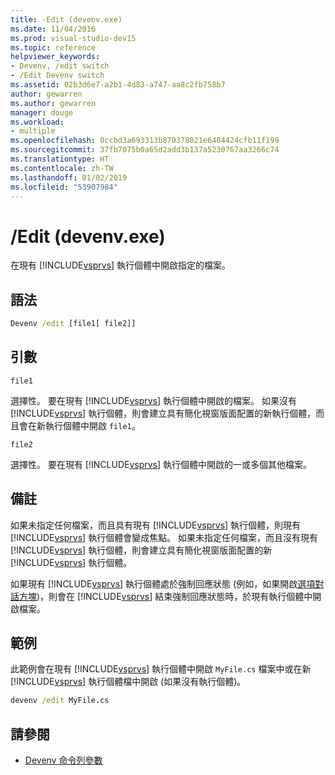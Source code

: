 ```yaml
---
title: -Edit (devenv.exe)
ms.date: 11/04/2016
ms.prod: visual-studio-dev15
ms.topic: reference
helpviewer_keywords:
- Devenv, /edit switch
- /Edit Devenv switch
ms.assetid: 02b3d6e7-a2b1-4d83-a747-aa8c2fb758b7
author: gewarren
ms.author: gewarren
manager: douge
ms.workload:
- multiple
ms.openlocfilehash: 0ccbd3a693313b870378021e6404424cfb11f199
ms.sourcegitcommit: 37fb7075b0a65d2add3b137a5230767aa3266c74
ms.translationtype: HT
ms.contentlocale: zh-TW
ms.lasthandoff: 01/02/2019
ms.locfileid: "53907984"
---
```

# <a name="edit-devenvexe"></a>/Edit (devenv.exe)
在現有 [!INCLUDE[vsprvs](../../code-quality/includes/vsprvs_md.md)] 執行個體中開啟指定的檔案。

## <a name="syntax"></a>語法

```cmd
Devenv /edit [file1[ file2]]
```

## <a name="arguments"></a>引數
 `file1`

 選擇性。 要在現有 [!INCLUDE[vsprvs](../../code-quality/includes/vsprvs_md.md)] 執行個體中開啟的檔案。 如果沒有 [!INCLUDE[vsprvs](../../code-quality/includes/vsprvs_md.md)] 執行個體，則會建立具有簡化視窗版面配置的新執行個體，而且會在新執行個體中開啟 `file1`。

 `file2`

 選擇性。 要在現有 [!INCLUDE[vsprvs](../../code-quality/includes/vsprvs_md.md)] 執行個體中開啟的一或多個其他檔案。

## <a name="remarks"></a>備註
 如果未指定任何檔案，而且具有現有 [!INCLUDE[vsprvs](../../code-quality/includes/vsprvs_md.md)] 執行個體，則現有 [!INCLUDE[vsprvs](../../code-quality/includes/vsprvs_md.md)] 執行個體會變成焦點。 如果未指定任何檔案，而且沒有現有 [!INCLUDE[vsprvs](../../code-quality/includes/vsprvs_md.md)] 執行個體，則會建立具有簡化視窗版面配置的新 [!INCLUDE[vsprvs](../../code-quality/includes/vsprvs_md.md)] 執行個體。

 如果現有 [!INCLUDE[vsprvs](../../code-quality/includes/vsprvs_md.md)] 執行個體處於強制回應狀態 (例如，如果開啟[選項對話方塊](../../ide/reference/options-dialog-box-visual-studio.md))，則會在 [!INCLUDE[vsprvs](../../code-quality/includes/vsprvs_md.md)] 結束強制回應狀態時，於現有執行個體中開啟檔案。

## <a name="example"></a>範例
 此範例會在現有 [!INCLUDE[vsprvs](../../code-quality/includes/vsprvs_md.md)] 執行個體中開啟 `MyFile.cs` 檔案中或在新 [!INCLUDE[vsprvs](../../code-quality/includes/vsprvs_md.md)] 執行個體檔中開啟 (如果沒有執行個體)。

```cmd
devenv /edit MyFile.cs
```

## <a name="see-also"></a>請參閱

- [Devenv 命令列參數](../../ide/reference/devenv-command-line-switches.md)